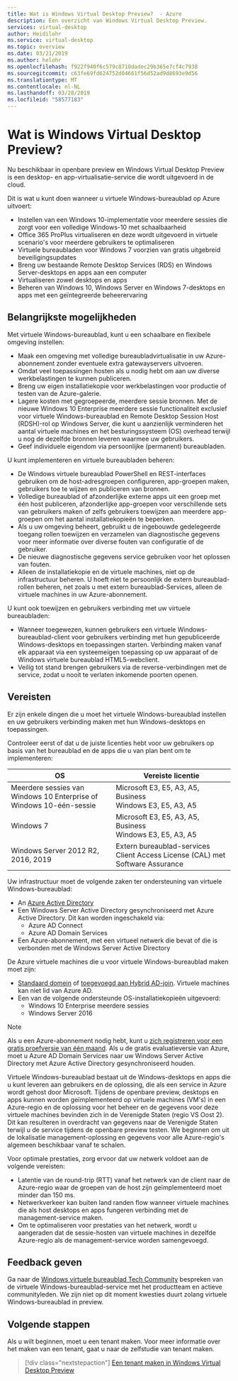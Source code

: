 ```yaml
---
title: Wat is Windows Virtual Desktop Preview?  - Azure
description: Een overzicht van Windows Virtual Desktop Preview.
services: virtual-desktop
author: Heidilohr
ms.service: virtual-desktop
ms.topic: overview
ms.date: 03/21/2019
ms.author: helohr
ms.openlocfilehash: f922f940f6c579c8710dadec29b365e7cf4c7938
ms.sourcegitcommit: c63fe69fd624752d04661f56d52ad9d8693e9d56
ms.translationtype: MT
ms.contentlocale: nl-NL
ms.lasthandoff: 03/28/2019
ms.locfileid: "58577183"
---
```

# <a name="what-is-windows-virtual-desktop-preview"></a>Wat is Windows Virtual Desktop Preview? 

Nu beschikbaar in openbare preview en Windows Virtual Desktop Preview is een desktop- en app-virtualisatie-service die wordt uitgevoerd in de cloud.

Dit is wat u kunt doen wanneer u virtuele Windows-bureaublad op Azure uitvoert:

* Instellen van een Windows 10-implementatie voor meerdere sessies die zorgt voor een volledige Windows-10 met schaalbaarheid
* Office 365 ProPlus virtualiseren en deze wordt uitgevoerd in virtuele scenario's voor meerdere gebruikers te optimaliseren
* Virtuele bureaubladen voor Windows 7 voorzien van gratis uitgebreid beveiligingsupdates
* Breng uw bestaande Remote Desktop Services (RDS) en Windows Server-desktops en apps aan een computer
* Virtualiseren zowel desktops en apps
* Beheren van Windows 10, Windows Server en Windows 7-desktops en apps met een geïntegreerde beheerervaring

## <a name="key-capabilities"></a>Belangrijkste mogelijkheden

Met virtuele Windows-bureaublad, kunt u een schaalbare en flexibele omgeving instellen:

* Maak een omgeving met volledige bureaubladvirtualisatie in uw Azure-abonnement zonder eventuele extra gatewayservers uitvoeren.
* Omdat veel toepassingen hosten als u nodig hebt om aan uw diverse werkbelastingen te kunnen publiceren.
* Breng uw eigen installatiekopie voor werkbelastingen voor productie of testen van de Azure-galerie.
* Lagere kosten met gegroepeerde, meerdere sessie bronnen. Met de nieuwe Windows 10 Enterprise meerdere sessie functionaliteit exclusief voor virtuele Windows-bureaublad en Remote Desktop Session Host (RDSH)-rol op Windows Server, die kunt u aanzienlijk verminderen het aantal virtuele machines en het besturingssysteem (OS) overhead terwijl u nog de dezelfde bronnen leveren waarmee uw gebruikers.
* Geef individuele eigendom via persoonlijke (permanent) bureaubladen.

U kunt implementeren en virtuele bureaubladen beheren:

* De Windows virtuele bureaublad PowerShell en REST-interfaces gebruiken om de host-adresgroepen configureren, app-groepen maken, gebruikers toe te wijzen en publiceren van bronnen.
* Volledige bureaublad of afzonderlijke externe apps uit een groep met één host publiceren, afzonderlijke app-groepen voor verschillende sets van gebruikers maken of zelfs gebruikers toewijzen aan meerdere app-groepen om het aantal installatiekopieën te beperken.
* Als u uw omgeving beheert, gebruikt u de ingebouwde gedelegeerde toegang rollen toewijzen en verzamelen van diagnostische gegevens voor meer informatie over diverse fouten van configuratie of de gebruiker.
* De nieuwe diagnostische gegevens service gebruiken voor het oplossen van fouten.
* Alleen de installatiekopie en de virtuele machines, niet op de infrastructuur beheren. U hoeft niet te persoonlijk de extern bureaublad-rollen beheren, net zoals u met extern bureaublad-Services, alleen de virtuele machines in uw Azure-abonnement.

U kunt ook toewijzen en gebruikers verbinding met uw virtuele bureaubladen:

* Wanneer toegewezen, kunnen gebruikers een virtuele Windows-bureaublad-client voor gebruikers verbinding met hun gepubliceerde Windows-desktops en toepassingen starten. Verbinding maken vanaf elk apparaat via een systeemeigen toepassing op uw apparaat of de Windows virtuele bureaublad HTML5-webclient.
* Veilig tot stand brengen gebruikers via de reverse-verbindingen met de service, zodat u nooit te verlaten inkomende poorten openen.

## <a name="requirements"></a>Vereisten

Er zijn enkele dingen die u moet het virtuele Windows-bureaublad instellen en uw gebruikers verbinding maken met hun Windows-desktops en toepassingen.

Controleer eerst of dat u de juiste licenties hebt voor uw gebruikers op basis van het bureaublad en de apps die u van plan bent om te implementeren:

|OS|Vereiste licentie|
|---|---|
|Meerdere sessies van Windows 10 Enterprise of Windows 10-één-sessie|Microsoft E3, E5, A3, A5, Business<br>Windows E3, E5, A3, A5|
|Windows 7|Microsoft E3, E5, A3, A5, Business<br>Windows E3, E5, A3, A5|
|Windows Server 2012 R2, 2016, 2019|Extern bureaublad-services Client Access License (CAL) met Software Assurance|

Uw infrastructuur moet de volgende zaken ter ondersteuning van virtuele Windows-bureaublad:

* An [Azure Active Directory](https://docs.microsoft.com/azure/active-directory/)
* Een Windows Server Active Directory gesynchroniseerd met Azure Active Directory. Dit kan worden ingeschakeld via:
  * Azure AD Connect
  * Azure AD Domain Services
* Een Azure-abonnement, met een virtueel netwerk die bevat of die is verbonden met de Windows Server Active Directory
  
De Azure virtuele machines die u voor virtuele Windows-bureaublad maken moet zijn:

* [Standaard domein](https://docs.microsoft.com/azure/active-directory-domain-services/active-directory-ds-comparison) of [toegevoegd aan Hybrid AD-join](https://docs.microsoft.com/azure/active-directory/devices/hybrid-azuread-join-plan). Virtuele machines kan niet lid van Azure AD.
* Een van de volgende ondersteunde OS-installatiekopieën uitgevoerd:
  * Windows 10 Enterprise meerdere sessies
  * Windows Server 2016

>[!NOTE]
>Als u een Azure-abonnement nodig hebt, kunt u [zich registreren voor een gratis proefversie van één maand](https://azure.microsoft.com/free/). Als u de gratis evaluatieversie van Azure, moet u Azure AD Domain Services naar uw Windows Server Active Directory met Azure Active Directory gesynchroniseerd houden.

Virtuele Windows-bureaublad bestaat uit de Windows-desktops en apps die u kunt leveren aan gebruikers en de oplossing, die als een service in Azure wordt gehost door Microsoft. Tijdens de openbare preview, desktops en apps kunnen worden geïmplementeerd op virtuele machines (VM's) in een Azure-regio en de oplossing voor het beheer en de gegevens voor deze virtuele machines bevinden zich in de Verenigde Staten (regio VS Oost 2). Dit kan resulteren in overdracht van gegevens naar de Verenigde Staten terwijl u de service tijdens de openbare preview testen. We beginnen om uit de lokalisatie management-oplossing en gegevens voor alle Azure-regio's algemeen beschikbaar vanaf te schalen.

Voor optimale prestaties, zorg ervoor dat uw netwerk voldoet aan de volgende vereisten:

* Latentie van de round-trip (RTT) vanaf het netwerk van de client naar de Azure-regio waar de groepen van de host zijn geïmplementeerd moet minder dan 150 ms.
* Netwerkverkeer kan buiten land randen flow wanneer virtuele machines die als host desktops en apps fungeren verbinding met de management-service maken.
* Om te optimaliseren voor prestaties van het netwerk, wordt u aangeraden dat de sessie-hosten van virtuele machines in dezelfde Azure-regio als de management-service worden samengevoegd.

## <a name="provide-feedback"></a>Feedback geven

Ga naar de [Windows virtuele bureaublad Tech Community](https://techcommunity.microsoft.com/t5/Windows-Virtual-Desktop/bd-p/WindowsVirtualDesktop) bespreken van de virtuele Windows-bureaublad-service met het productteam en actieve communityleden. We zijn niet op dit moment kwesties duurt zolang virtuele Windows-bureaublad in preview.

## <a name="next-steps"></a>Volgende stappen

Als u wilt beginnen, moet u een tenant maken. Voor meer informatie over het maken van een tenant, gaat u naar de zelfstudie van tenant maken.

> [!div class="nextstepaction"]
> [Een tenant maken in Windows Virtual Desktop Preview](tenant-setup-azure-active-directory.md)
